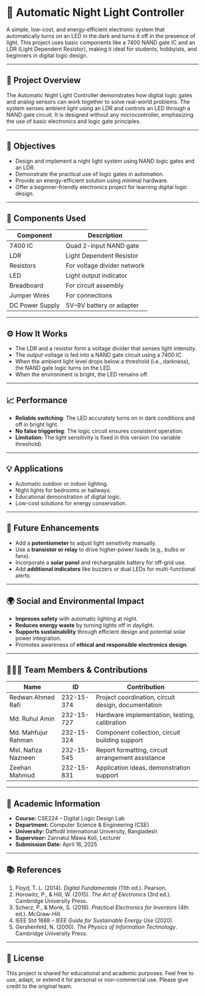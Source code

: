 # 🌙 Automatic Night Light Controller

A simple, low-cost, and energy-efficient electronic system that automatically turns on an LED in the dark and turns it off in the presence of light. This project uses basic components like a 7400 NAND gate IC and an LDR (Light Dependent Resistor), making it ideal for students, hobbyists, and beginners in digital logic design.

---

## 📘 Project Overview

The Automatic Night Light Controller demonstrates how digital logic gates and analog sensors can work together to solve real-world problems. The system senses ambient light using an LDR and controls an LED through a NAND gate circuit. It is designed without any microcontroller, emphasizing the use of basic electronics and logic gate principles.

---

## 🎯 Objectives

- Design and implement a night light system using NAND logic gates and an LDR.
- Demonstrate the practical use of logic gates in automation.
- Provide an energy-efficient solution using minimal hardware.
- Offer a beginner-friendly electronics project for learning digital logic design.

---

## 🧰 Components Used

| Component           | Description                  |
|---------------------|------------------------------|
| 7400 IC             | Quad 2-input NAND gate       |
| LDR                 | Light Dependent Resistor     |
| Resistors           | For voltage divider network  |
| LED                 | Light output indicator       |
| Breadboard          | For circuit assembly         |
| Jumper Wires        | For connections              |
| DC Power Supply     | 5V–9V battery or adapter     |

---

## ⚙️ How It Works

- The LDR and a resistor form a voltage divider that senses light intensity.
- The output voltage is fed into a NAND gate circuit using a 7400 IC.
- When the ambient light level drops below a threshold (i.e., darkness), the NAND gate logic turns on the LED.
- When the environment is bright, the LED remains off.

---

## 📈 Performance

- **Reliable switching**: The LED accurately turns on in dark conditions and off in bright light.
- **No false triggering**: The logic circuit ensures consistent operation.
- **Limitation**: The light sensitivity is fixed in this version (no variable threshold).

---

## 💡 Applications

- Automatic outdoor or indoor lighting.
- Night lights for bedrooms or hallways.
- Educational demonstration of digital logic.
- Low-cost solutions for energy conservation.

---

## 🔧 Future Enhancements

- Add a **potentiometer** to adjust light sensitivity manually.
- Use a **transistor or relay** to drive higher-power loads (e.g., bulbs or fans).
- Incorporate a **solar panel** and rechargeable battery for off-grid use.
- Add **additional indicators** like buzzers or dual LEDs for multi-functional alerts.

---

## 🌍 Social and Environmental Impact

- **Improves safety** with automatic lighting at night.
- **Reduces energy waste** by turning lights off in daylight.
- **Supports sustainability** through efficient design and potential solar power integration.
- Promotes awareness of **ethical and responsible electronics design**.

---

## 🧑‍🤝‍🧑 Team Members & Contributions

| Name                  | ID           | Contribution                                             |
|-----------------------|--------------|----------------------------------------------------------|
| Redwan Ahmed Rafi     | 232-15-374   | Project coordination, circuit design, documentation      |
| Md. Ruhul Amin        | 232-15-727   | Hardware implementation, testing, calibration            |
| Md. Mahfujur Rahman   | 232-15-324   | Component collection, circuit building support           |
| Mst. Nafiza Nazneen   | 232-15-545   | Report formatting, circuit arrangement assistance        |
| Zeehan Mahmud         | 232-15-831   | Application ideas, demonstration support                 |

---

## 🏫 Academic Information

- **Course:** CSE224 – Digital Logic Design Lab  
- **Department:** Computer Science & Engineering (CSE)  
- **University:** Daffodil International University, Bangladesh  
- **Supervisor:** Zannatul Mawa Koli, Lecturer  
- **Submission Date:** April 16, 2025  

---

## 📚 References

1. Floyd, T. L. (2014). *Digital Fundamentals* (11th ed.). Pearson.  
2. Horowitz, P., & Hill, W. (2015). *The Art of Electronics* (3rd ed.). Cambridge University Press.  
3. Scherz, P., & Monk, S. (2016). *Practical Electronics for Inventors* (4th ed.). McGraw-Hill.  
4. IEEE Std 1888 – *IEEE Guide for Sustainable Energy Use* (2020).  
5. Gershenfeld, N. (2000). *The Physics of Information Technology*. Cambridge University Press.  

---

## 📄 License

This project is shared for educational and academic purposes. Feel free to use, adapt, or extend it for personal or non-commercial use. Please give credit to the original team.

